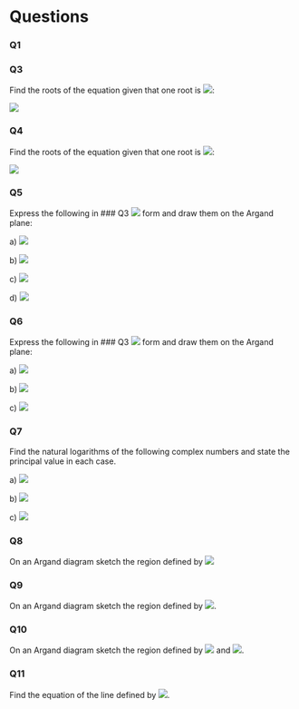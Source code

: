 # Questions 

### Q1

### Q3
Find the roots of the equation given that one root is <img src="https://render.githubusercontent.com/render/math?math=z=2">:

<img src="https://render.githubusercontent.com/render/math?math=\z^3 - 2z^2 %2B\ 3z - 6 ">

### Q4
Find the roots of the equation given that one root is <img src="https://render.githubusercontent.com/render/math?math=z=2 %2B\ i\sqrt{2}">:

<img src="https://render.githubusercontent.com/render/math?math=\z^3 - 2z^2 - 2z %2B\ 6 ">

### Q5

Express the following in ### Q3 <img src="https://render.githubusercontent.com/render/math?math=re^{i\theta}"> form and draw them on the Argand plane:

a) <img src="https://render.githubusercontent.com/render/math?math=3 %2B\ 3i ">

b) <img src="https://render.githubusercontent.com/render/math?math=1 - i\sqrt{3} ">

c) <img src="https://render.githubusercontent.com/render/math?math=-i">

d) <img src="https://render.githubusercontent.com/render/math?math=(3 %2B\ 3i)^*">


### Q6

Express the following in ### Q3 <img src="https://render.githubusercontent.com/render/math?math=z %2B\ bi"> form and draw them on the Argand plane:

a) <img src="https://render.githubusercontent.com/render/math?math=10 e^{i \frac{\pi}{3}} ">

b) <img src="https://render.githubusercontent.com/render/math?math=i e^{i \frac{\pi}{3}} ">

c) <img src="https://render.githubusercontent.com/render/math?math=i^i">

### Q7
Find the natural logarithms of the following complex numbers and state the principal value in each case.

a) <img src="https://render.githubusercontent.com/render/math?math=-i ">

b) <img src="https://render.githubusercontent.com/render/math?math=1 - 2i ">

c) <img src="https://render.githubusercontent.com/render/math?math=5 \left( \cos \frac{\pi}{3} %2B\ i\sin \frac{\pi}{3} \right)">


### Q8
On an Argand diagram sketch the region defined by <img src="https://render.githubusercontent.com/render/math?math=|z %2B\ 2| \leq 2">

### Q9
On an Argand diagram sketch the region defined by <img src="https://render.githubusercontent.com/render/math?math=|z - 2i| < |z %2B\ 2 - 2i|">.

### Q10
On an Argand diagram sketch the region defined by <img src="https://render.githubusercontent.com/render/math?math=|z - 1 - i| < 1"> and <img src="https://render.githubusercontent.com/render/math?math=arg(|z - 1 - i) < \frac{\pi}{4}">. 

### Q11
Find the equation of the line defined by <img src="https://render.githubusercontent.com/render/math?math=|z - 3 %2B\ i| < |z -3i|">.




